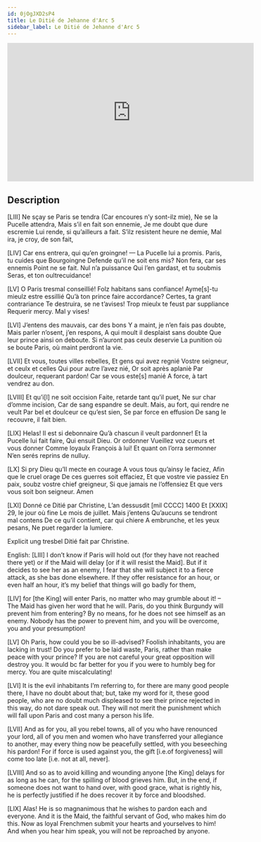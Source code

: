 ```yaml
---
id: 0jOgJXD2sP4
title: Le Ditié de Jehanne d'Arc 5
sidebar_label: Le Ditié de Jehanne d'Arc 5
---
```


<iframe
  width="560"
  height="315"
  src="https://www.youtube.com/embed/0jOgJXD2sP4"
  title="YouTube video player"
  frameborder="0"
  allow="accelerometer; autoplay; clipboard-write; encrypted-media; gyroscope; picture-in-picture; web-share"
  referrerpolicy="strict-origin-when-cross-origin"
  allowfullscreen
></iframe>

## Description

[LIII]
Ne sçay se Paris se tendra
(Car encoures n’y sont-ilz mie),
Ne se la Pucelle attendra,
Mais s’il en fait son ennemie,
Je me doubt que dure escremie
Lui rende, si qu’ailleurs a fait.
S’ilz resistent heure ne demie,
Mal ira, je croy, de son fait,


[LIV]
Car ens entrera, qui qu’en groingne!
— La Pucelle lui a promis.
Paris, tu cuides que Bourgoingne
Defende qu’il ne soit ens mis?
Non fera, car ses ennemis
Point ne se fait. Nul n’a puissance
Qui l’en gardast, et tu soubmis
Seras, et ton oultrecuidance!


[LV]
O Paris tresmal conseillié!
Folz habitans sans confiance!
Ayme[s]-tu mieulz estre essillié
Qu’à ton prince faire accordance?
Certes, ta grant contrariance
Te destruira, se ne t’avises!
Trop mieulx te feust par suppliance
Requerir mercy. Mal y vises!


[LVI]
J’entens des mauvais, car des bons
Y a maint, je n’en fais pas doubte,
Mais parler n’osent, j’en respons,
A qui moult il desplaist sans doubte
Que leur prince ainsi on deboute.
Si n’auront pas ceulx deservie
La punition où se boute
Paris, où maint perdront la vie.


[LVII]
Et vous, toutes villes rebelles,
Et gens qui avez regnié
Vostre seigneur, et ceulx et celles
Qui pour autre l’avez nié,
Or soit après aplaniè
Par doulceur, requerant pardon!
Car se vous este[s] manié
A force, à tart vendrez au don.


[LVIII]
Et qu’i[l] ne soit occision
Faite, retarde tant qu’il puet,
Ne sur char d’omme incision,
Car de sang espandre se deult.
Mais, au fort, qui rendre ne veult
Par bel et doulceur ce qu’est sien,
Se par force en effusion
De sang le recouvre, il fait bien.


[LIX]
Helas! Il est si debonnaire
Qu’à chascun il veult pardonner!
Et la Pucelle lui fait faire,
Qui ensuit Dieu. Or ordonner
Vueillez voz cueurs et vous donner
Comme loyaulx François à lui!
Et quant on l’orra sermonner
N’en serés reprins de nulluy.


[LX]
Si pry Dieu qu’Il mecte en courage
A vous tous qu’ainsy le faciez,
Afin que le cruel orage
De ces guerres soit effaciez,
Et que vostre vie passiez
En paix, soubz vostre chief greigneur,
Si que jamais ne l’offensiez
Et que vers vous soit bon seigneur.
Amen


[LXI]
Donné ce Ditié par Christine,
L’an dessusdit [mil CCCC] 1400
Et [XXIX] 29, le jour où fine
Le mois de juillet. Mais j’entens
Qu’aucuns se tendront mal contens
De ce qu’il contient, car qui chiere
A embrunche, et les yeux pesans,
Ne puet regarder la lumiere.

Explicit ung tresbel Ditié fait par Christine.

English:
[LIII]
I don’t know if Paris will hold out (for they have not
reached there yet) or if the Maid will delay [or if it will
resist the Maid]. But if it decides to see her as an
enemy, I fear that she will subject it to a fierce attack,
as she bas done elsewhere. If they offer resistance for
an hour, or even half an hour, it’s my belief that things
will go badly for them,

[LIV]
for [the King] will enter Paris, no matter who may
grumble about it! – The Maid has given her word that
he will. Paris, do you think Burgundy will prevent
him from entering? By no means, for he does not see
himself as an enemy. Nobody has the power to prevent
him, and you will be overcome, you and your presumption!

[LV]
Oh Paris, how could you be so ill-advised? Foolish
inhabitants, you are lacking in trust! Do you prefer to
be laid waste, Paris, rather than make peace with your
prince? If you are not careful your great opposition
will destroy you. It would bc far better for you if you
were to humbly beg for mercy. You are quite miscalculating!

[LVI]
It is the evil inhabitants I’m referring to, for there are
many good people there, I have no doubt about that;
but, take my word for it, these good people, who are
no doubt much displeased to see their prince rejected
in this way, do not dare speak out. They will not merit
the punishment which will fall upon Paris and cost
many a person his life.

[LVII]
And as for you, all you rebel towns, all of you who
have renounced your lord, all of you men and women who
have transferred your allegiance to another, may every
thing now be peacefully settled, with you beseeching
his pardon! For if force is used against you, the gift
[i.e.of forgiveness] will come too late [i.e. not at all, never].


[LVIII]
And so as to avoid killing and wounding anyone [the King] 
delays for as long as he can, for the spilling of
blood grieves him. But, in the end, if someone does
not want to hand over, with good grace, what is rightly
his, he is perfectly justified if he does recover it by
force and bloodshed.

[LIX]
Alas! He is so magnanimous that he wishes to pardon
each and everyone. And it is the Maid, the faithful
servant of God, who makes him do this. Now as loyal
Frenchmen submit your hearts and yourselves to him!
And when you hear him speak, you will not be reproached
by anyone.
